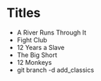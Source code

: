 # Titles

- A River Runs Through It
- Fight Club
- 12 Years a Slave
- The Big Short
- 12 Monkeys
- git branch -d add_classics
